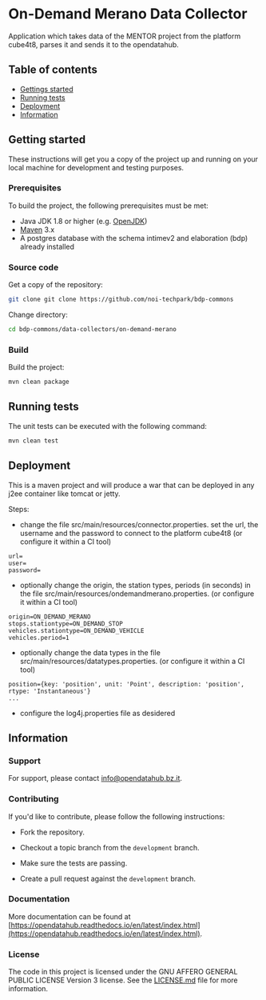 # On-Demand Merano Data Collector

Application which takes data of the MENTOR project from the platform cube4t8, parses it and sends it to the opendatahub.

## Table of contents

- [Gettings started](#getting-started)
- [Running tests](#running-tests)
- [Deployment](#deployment)
- [Information](#information)

## Getting started

These instructions will get you a copy of the project up and running on your local machine for development and testing
purposes.

### Prerequisites

To build the project, the following prerequisites must be met:

- Java JDK 1.8 or higher (e.g. [OpenJDK](https://openjdk.java.net/))
- [Maven](https://maven.apache.org/) 3.x
- A postgres database with the schema intimev2 and elaboration (bdp) already installed

### Source code

Get a copy of the repository:

```bash
git clone git clone https://github.com/noi-techpark/bdp-commons
```

Change directory:

```bash
cd bdp-commons/data-collectors/on-demand-merano
```

### Build

Build the project:

```bash
mvn clean package
```

## Running tests

The unit tests can be executed with the following command:

```bash
mvn clean test
```

## Deployment

This is a maven project and will produce a war that can be deployed in any j2ee container like tomcat or jetty.

Steps:

* change the file src/main/resources/connector.properties. set the url, the username and the
  password to connect to the platform cube4t8 (or configure it within a CI tool)

```
url=
user=
password=
```

* optionally change the origin, the station types, periods (in seconds) in
  the file src/main/resources/ondemandmerano.properties. (or configure it within a CI tool)

```
origin=ON_DEMAND_MERANO
stops.stationtype=ON_DEMAND_STOP
vehicles.stationtype=ON_DEMAND_VEHICLE
vehicles.period=1
```

* optionally change the data types in the file src/main/resources/datatypes.properties.
  (or configure it within a CI tool)

```
position={key: 'position', unit: 'Point', description: 'position', rtype: 'Instantaneous'}
...
```

* configure the log4j.properties file as desidered

## Information

### Support

For support, please contact [info@opendatahub.bz.it](mailto:info@opendatahub.bz.it).

### Contributing

If you'd like to contribute, please follow the following instructions:

- Fork the repository.

- Checkout a topic branch from the `development` branch.

- Make sure the tests are passing.

- Create a pull request against the `development` branch.

### Documentation

More documentation can be found
at [https://opendatahub.readthedocs.io/en/latest/index.html](https://opendatahub.readthedocs.io/en/latest/index.html).

### License

The code in this project is licensed under the GNU AFFERO GENERAL PUBLIC LICENSE Version 3 license. See
the [LICENSE.md](LICENSE.md) file for more information.
